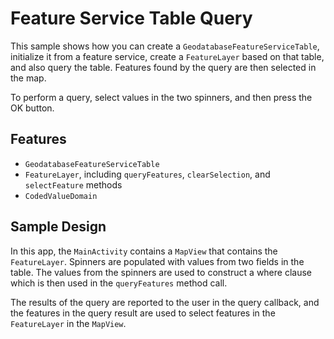 # Feature Service Table Query

This sample shows how you can create a ```GeodatabaseFeatureServiceTable```, initialize it from
a feature service, create a ```FeatureLayer``` based on that table, and also query the table. Features found by the query are then selected in the map.

To perform a query, select values in the two spinners, and then press the OK button. 

## Features

- ```GeodatabaseFeatureServiceTable```
- ```FeatureLayer```, including ```queryFeatures```, ```clearSelection```, and ```selectFeature``` methods
- ```CodedValueDomain```

## Sample Design

In this app, the ```MainActivity``` contains a ```MapView``` that contains the ```FeatureLayer```. Spinners are populated with values from two fields in the table. The values from the spinners are used to construct a where clause which is then used in the ```queryFeatures``` method call. 

The results of the query are reported to the user in the query callback, and the features in the query result are used to select features in the ```FeatureLayer``` in the ```MapView```.